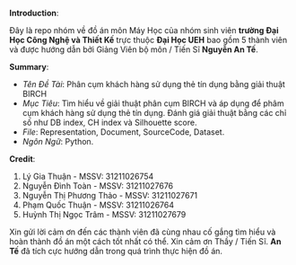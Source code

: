 **Introduction**:

Đây là repo nhóm về đồ án môn Máy Học của nhóm sinh viên **trường Đại Học Công Nghệ và Thiết Kế** trực thuộc **Đại Học UEH** bao gồm 5 thành viên và được hướng dẫn bởi Giảng Viên bộ môn / Tiến Sĩ **Nguyễn An Tế**.

**Summary**:
- *Tên Đề Tài*: Phân cụm khách hàng sử dụng thẻ tín dụng bằng giải thuật BIRCH
- *Mục Tiêu*: Tìm hiểu về giải thuật phân cụm BIRCH và áp dụng để phâm cụm khách hàng sử dụng thẻ tín dụng. Đánh giá giải thuật bằng các chỉ số như DB index, CH index và Silhouette score.
- *File*: Representation, Document, SourceCode, Dataset.
- *Ngôn Ngữ*: Python.

**Credit**:
1. Lý Gia Thuận - MSSV: 31211026754  
2. Nguyễn Đình Toàn - MSSV: 31211027676 
3. Nguyễn Thị Phương Thảo - MSSV: 31211027671
4. Phạm Quốc Thuận - MSSV: 31211026764  
5. Huỳnh Thị Ngọc Trâm - MSSV: 31211027679 

Xin gửi lời cảm ơn đến các thành viên đã cùng nhau cố gắng tìm hiểu và hoàn thành đồ án một cách tốt nhất có thể. Xin cảm ơn Thầy / Tiến Sĩ. **An Tế** đã tích cực hướng dẫn trong quá trình thực hiện đồ án.
